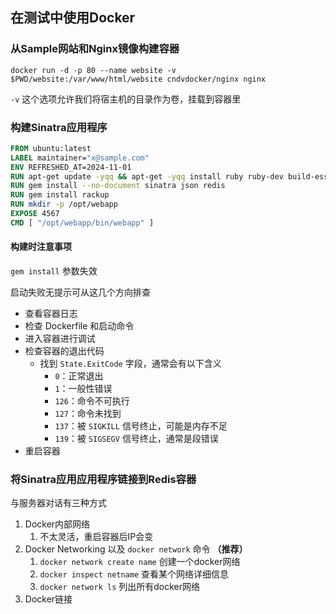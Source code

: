 ## 在测试中使用Docker

### 从Sample网站和Nginx镜像构建容器

`docker run -d -p 80 --name website -v $PWD/website:/var/www/html/website cndvdocker/nginx nginx`

`-v` 这个选项允许我们将宿主机的目录作为卷，挂载到容器里

### 构建Sinatra应用程序

```dockerfile
FROM ubuntu:latest
LABEL maintainer="x@sample.com"
ENV REFRESHED_AT=2024-11-01
RUN apt-get update -yqq && apt-get -yqq install ruby ruby-dev build-essential redis-tools
RUN gem install --no-document sinatra json redis
RUN gem install rackup
RUN mkdir -p /opt/webapp
EXPOSE 4567
CMD [ "/opt/webapp/bin/webapp" ]
```

#### 构建时注意事项

`gem install`  参数失效

启动失败无提示可从这几个方向排查

- 查看容器日志
- 检查 Dockerfile 和启动命令
- 进入容器进行调试
- 检查容器的退出代码
  - 找到 `State.ExitCode` 字段，通常会有以下含义
    - `0`：正常退出
    - `1`：一般性错误
    - `126`：命令不可执行
    - `127`：命令未找到
    - `137`：被 `SIGKILL` 信号终止，可能是内存不足
    - `139`：被 `SIGSEGV` 信号终止，通常是段错误
- 重启容器

### 将Sinatra应用应用程序链接到Redis容器

与服务器对话有三种方式

1. Docker内部网络
   1. 不太灵活，重启容器后IP会变
2. Docker Networking 以及 `docker network` 命令 **（推荐）**
   1. `docker network create name` 创建一个docker网络
   2. `docker inspect netname` 查看某个网络详细信息
   3. `docker network ls` 列出所有docker网络
3. Docker链接